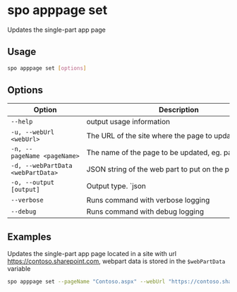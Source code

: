 # spo apppage set

Updates the single-part app page

## Usage

```sh
spo apppage set [options]
```

## Options

Option|Description
------|-----------
`--help`|output usage information
`-u, --webUrl <webUrl>`|The URL of the site where the page to update is located
`-n, --pageName <pageName>`|The name of the page to be updated, eg. page.aspx
`-d, --webPartData <webPartData>`|JSON string of the web part to put on the page
`-o, --output [output]`|Output type. `json|text`. Default `text`
`--verbose`|Runs command with verbose logging
`--debug`|Runs command with debug logging

## Examples

Updates the single-part app page located in a site with url https://contoso.sharepoint.com, webpart data is stored in the `$webPartData` variable

```sh
spo apppage set --pageName "Contoso.aspx" --webUrl "https://contoso.sharepoint.com" --webPartData $webPartData 
```